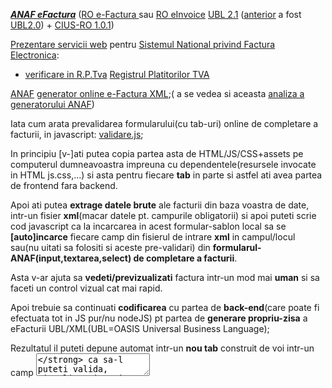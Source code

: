 [***ANAF eFactura***](https://stefanache.github.io/MFP-ANAF-RO/js_scripts/anaf/eFactura/) ([RO e-Factura ](https://doc-process.com/ro-e-factura/) sau [RO eInvoice](https://ec.europa.eu/digital-building-blocks/sites/display/DIGITAL/eInvoicing+in+Romania) [UBL 2.1](https://docs.oasis-open.org/ubl/os-UBL-2.1/xsd/maindoc/UBL-Invoice-2.1.xsd) ([anterior](https://www.w3schools.com/xml/schema_howto.asp) a fost [UBL2.0](https://docs.oasis-open.org/ubl/os-UBL-2.0/xsd/maindoc/UBL-Invoice-2.0.xsd)) + [CIUS-RO 1.0.1](https://mfinante.gov.ro/web/efactura/informatii-tehnice))


[Prezentare servicii web](https://mfinante.gov.ro/static/10/eFactura/prezentare%20apeluri%20API%20E-factura.pdf) pentru [Sistemul National privind Factura Electronica](https://mfinante.gov.ro/web/efactura/informatii-tehnice):

- [verificare in R.P.Tva](https://letconex.blogspot.com/2023/10/fetch-platitortvarest-api-tva.html) [Registrul Platitorilor TVA](https://stefanache.github.io/MFP-ANAF-RO/js_scripts/anaf/eFactura/index.html)

[ANAF](https://www.anaf.ro/anaf/internet/ANAF/despre_anaf/strategii_anaf/proiecte_digitalizare/e.factura) [generator online e-Factura XML](https://www.anaf.ro/CompletareFactura/faces/factura/informatiigenerale.xhtml);( a se vedea si aceasta [analiza a generatorului ANAF](https://stefanache.github.io/MFP-ANAF-RO/js_scripts/anaf/eFactura/generator_eFactura.html))

Iata cum arata prevalidarea formularului(cu tab-uri) online de completare a facturii, in javascript: [validare.js](https://www.anaf.ro/CompletareFactura/faces/factura/validare.js);

In principiu [v-]ati putea copia partea asta de HTML/JS/CSS+assets pe computerul dumneavoastra impreuna cu dependentele(resursele invocate in HTML js.css,...) si asta pentru fiecare **tab** in parte
si astfel ati avea partea de frontend fara backend. 

Apoi ati putea **extrage datele brute** ale facturii din baza voastra de date, intr-un fisier **xml**(macar datele pt. campurile obligatorii) si apoi puteti scrie cod javascript ca la incarcarea in acest formular-sablon local sa se **[auto]incarce**  fiecare camp din fisierul de intrare **xml** in campul/locul sau(nu uitati sa folositi si aceste pre-validari) din **formularul-ANAF(input,textarea,select) de completare a facturii**. 

Asta v-ar ajuta sa **vedeti/previzualizati** factura intr-un mod mai **uman** si sa faceti un control vizual cat mai rapid.

Apoi trebuie sa continuati **codificarea** cu partea de **back-end**(care poate fi efectuata tot in JS pur/nu nodeJS) pt partea de **generare propriu-zisa** a eFacturii UBL/XML(UBL=OASIS Universal Business Language); 

Rezultatul il puteti depune automat intr-un **nou tab** construit de voi intr-un camp **<textarea/>** ca sa-l puteti valida, vizualiza si apoi prelua cu **copy-paste** pentru a-l salva in fisierul UBL/XML final;

Puteti urma aceasta cale pt generarea fisierului UBL/XML cu previzualizare macar pentru inceput pana reusiti sa creati un generator eFactura in JS stabil, dupa care puteti renunta la [previzualizare](https://www.anaf.ro/CompletareFactura/faces/factura/produse.xhtml) sau pastra doar pentru depanare(deci previzualizarea ar trebui sa fie optionala oricum).

Apoi urmeaza sa-l **validati** online/DukIntegrator pe site-ul anaf si sa-l **semnati digital** iar in final sa-l puteti urca(**upload**) pe site-ul indicat de [autoritatea fiscala](https://static.anaf.ro/static/10/Anaf/AsistentaContribuabili_r/Ghid_RO_eFactura.pdf)(GOV/MFP/ANAF);
Puteti sa va scrieti si **propriul validator** tot in JS pur sau daca nu intr-un limbaj de back-end([PhP](https://github.com/thegreenter/ubl-validator/tree/master),nodeJS,java,...) insa trebuie sa aveti in vedere toata **succesiunea de validari necesare**( a se vedea discutia de mai jos despre Peppol-CIUS(Core Invoice Usage Specifications): **IAPR,XML,[UBL2.1](https://github.com/Tradeshift/tradeshift-ubl-xsd/blob/master/src/test/resources/org/oasis-open/ubl/examples/UBL-Invoice-2.1-Example.xml)/EN-16931,RO-CIUS,KE.D,P.A**);

Toti acesti pasi pot fi automatizati astfel incat sa nu mai fie nevoie de o interventie/prezenta umana persistenta/de lunga durata(in principiu daca aveti configurari de specificitate corespunzatoare atunci un simplu buton pt **transmitere eFactura catre ANAF** ar fi suficient in conditiile in care sunt indeplinite toate conditiile de **access securizat**).

Nu uitati... validarea trebuie sa fie conforma/filtrata cu/de [**regulile**](https://docs.peppol.eu/poacc/upgrade-3/profiles/36-mlr/) standardelor aflate in vigoare  [**Peppol-BIS 3.0**](https://docs.peppol.eu/poacc/billing/3.0/bis/), reguli expuse in cele ce urmeaza(eng: [BIS](https://openpeppol.github.io/documentation/PostAward/InvoiceOnly4A/20170315-PEPPOL_BIS_4A-401.pdf) - Business Interoperability Specification):

 - ***I.1-6 regulile de validare aplicabile la nivelul PEPPOL-AP(Punct de Acces):***
   - I.1 verificarea validitatii taxelor - **IAPR(Autoritatea Independentă pentru Venituri Publice)**
   - I.2 [XML](http://anale.feaa.uaic.ro/anale/resurse/Sireteanu-XML_.pdf) bine format(sintaxa de baza) - verificarea regulilor XML de redactare: **XML eINV-emitere**
   - I.3 XML(schema factura [UBL](https://www.xml.com/articles/2017/01/01/what-is-ubl/) / CII) - verificarea regulilor XML structurale/compozitionale: **XML eINV-structura**
   - *I.4-6 regulile de verificare a respectarii(compliantei cu) standerdelor (versiunilor aflate in vigoare) - verificarea regulilor afacerii:*
     - I.4 regulile generale CEN TC/434: **EN-16931** + reguli specifice sintaxei,
     - I.5 regulile **[Peppol-CIUS](https://github.com/phax/peppol-practical/blob/master/src/main/resources/viewpages/en/validation_dvs.xml)** - validarea regulilor generale ale afacerii
     - I.6 regulile [Peppol-CIUS de/cu specific  national](https://www.exactsoftware.com/docs/DocView.aspx?DocumentID=%7B1e24ca3b-90d6-489d-9ffd-297e998f3af5%7D): [Peppol](https://mfinante.gov.ro/documents/35673/1120722/ordin1366_MO10658112021.pdf)-**[RO-CIUS](https://static.anaf.ro/static/10/Anaf/Informatii_R/Informatii_modificare_CIUS_RO.pdf) sau [CIUS-RO](https://mfinante.gov.ro/ro/web/efactura/informatii-tehnice)**, [NLCIUS](https://ionite.net/publications/NLCIUS-PEPPOLBIS-Differences.pdf)...

 - ***II.regulile de validare aplicabile la nivelul [GSIS](https://www.gsis.gr/sites/default/files/eInvoice/Instructions%20to%20B2G%20Suppliers%20and%20certified%20PEPPOL%20Providers%20for%20the%20Greek%20PEPPOL%20BIS-EN-%20v1.0.pdf)(Secretariatul General al Sistemelor Informaţionale):***
    - II.1 validarea **KE.D-Centrul de interoperabilitate (național)**

 - ***III. regulile de validare aplicabile la nivelul PA(Administratie Publica):***
    - III.1 validarea **P.A**

***Nota importanta:*** - referitor la [**ro:CIUS-RO:{v}.{s}**](https://www.google.com/search?q=ro:CIUS-RO:1.0.&lr=lang_ro&sca_esv=600376160&rlz=1C1JJTC_enRO1087RO1087&tbs=lr:lang_1ro,qdr:m&sxsrf=ACQVn0_WIPdTZG_6ei8UZ80wfxcg2qVc-A:1705919117517&source=lnt&sa=X&ved=2ahUKEwiqkY_44_CDAxVuR_EDHSYzB9UQpwV6BAgBEA8&biw=1492&bih=700&dpr=1.25)  (unde, in acest moment, versiunea curenta este **v=0** si subversiunea **s=1** )

 - trebuie sa luati in calcul [ultima versiune](https://static.anaf.ro/static/10/Anaf/Informatii_R/Informatii_modificare_CIUS_RO.pdf) (adica sa cautati ultimul Ordin al MFP);

   ar tebui sa-l gasiti in [specificatiile tehnice ANAF pt eFactura](https://mfinante.gov.ro/web/efactura/informatii-tehnice)

   **(**a se vedea  in acest [document](https://mfinante.gov.ro/web/efactura/informatii-tehnice) care este ultima actualizare a RO-CIUS/**CIUS-RO**   spre **ex.**:
 
     ...
 
    **Artefacte de validare Schematron**
 
    ...
 
    [Ultima actualizare](https://static.anaf.ro/static/10/Anaf/Informatii_R/Informatii_modificare_CIUS_RO.pdf):

    *( [este vorba despre primul act normativ Ordin MFP nr. 1.366/2021](https://static.anaf.ro/static/10/Anaf/legislatie/OMF_1366_2021.pdf); dar a se vedea mai jos si [O.4092/14.11.2022](https://legislatie.just.ro/Public/DetaliiDocument/261755) de modicare a acestui prim act normativ)*
 
    ...
 
    Modificările pot fi consultate [aici](http://static.anaf.ro/static/10/Anaf/Informatii_R/Informatii_modificare_CIUS_RO.pdf)

    *( se refera la modificarile [O.4092/14.11.2022](https://legislatie.just.ro/Public/DetaliiDocument/261755) aduse [Ordinului MFP nr. 1.366/2021](https://static.anaf.ro/static/10/Anaf/legislatie/OMF_1366_2021.pdf) de mai sus)*
 
    **Versiunea  1.0.8** va fi valabilă incepând cu 29.12.2022.

     *(versiunea de aici respectiv **1.0.8** se refera la tot pachetul de validare UBL din directorul **ro16931-1.0.8** expus de catre ANAF)*
     *( a se  consulta si continutul fisierului de validare **ROeFactura-UBL-validation-Invoice_v1.0.8.sch** din subdirectorul **...\ro16931-1.0.8\preprocessed**)*

     [ro16931-ubl-1.0.8 (07.12.2022) ](https://mfinante.gov.ro/static/10/eFactura/ro16931-ubl-1.0.8.zip)
   
     *(de aici se descarca practic pachetul de validare UBL)*
 
    ...

   cf. acestui **exemplu** de **versiune**(O.1.366/2021) de **Ordin MFP** se observa ca pt pentru e-Factura sunt acceptate 2 sintaxe [**UBL2.1**](https://github.com/ConnectingEurope/eInvoicing-EN16931/tree/master/ubl) si [**CII 16B**](https://github.com/ConnectingEurope/eInvoicing-EN16931/tree/master/cii) / [**EN-16931:2017**](https://github.com/ConnectingEurope/eInvoicing-EN16931/tree/master) si regulile **CIUS-RO:1.0.1**; si modificari la RO-CIUS pot aparea si odata cu ele apar noi reglementari legale/ordine MFP care duc la schimbari ale continutului acestei arhive astfel ca versiunile vechi devin istorie sau ***istoric***; asadar trebuie sa stiti ca eFactura se modifica continuu sau daca vreti se integreaza si se dezvolta continuu(**CI/CD**) **)**

 [Schematron-ul](https://en.wikipedia.org/wiki/Schematron)(un limbaj ce implementeaza o [schema de validare](https://forum.sagasoft.ro/viewtopic.php?t=51608)) permite in cazul eFactura, [verificarea](https://stackoverflow.com/questions/57355078/how-to-validate-an-xml-using-a-sch-in-java-or-javascript) 
 
  - regulilor operaționale(constrângeri de integritate și condiții) și a
  - regulilor de TVA la modelul de baza al facturii (EN16931 CEN/TC 434),
  - a listelor de coduri utilizate in factura de bază și
  - a specificațiilor nationale de utilizare CIUS-RO.
 
   Cand [dezarhivati](https://github.com/stefanache/MFP-ANAF-RO/tree/main/js_scripts/anaf/eFactura/ro16931-ubl-1.0.8/ro16931-ubl-1.0.8)(si am procedat si eu la fel [aici](https://github.com/stefanache/MFP-ANAF-RO/tree/main/js_scripts/anaf/eFactura/ro16931-ubl-1.0.8/ro16931-ubl-1.0.8) si apoi am vizualizat rand pe rand fisierele schematron ***.sch** cu [XML Notepad](https://lovettsoftwarestorage.blob.core.windows.net/downloads/XmlNotepad/XmlNotepad.application)) arhiva **ro16931-ubl-1.0.8.zip** gasiti directorul **ro16931-1.0.8** si in el gasiti un fiser(**EN16931-CIUS_RO-UBL-validation.sch**) si **5** subdirectoare:
 
   - fisierul **EN16931-CIUS_RO-UBL-validation.sch** practic este un catalog explicativ/definitoriu care prezinta cele **5** subdirectoare si la ce sunt folosite acestea in procesul de  validare a facturii iar,
   - in cele in **5** subdirectoare propriu zise, ale directorului **ro16931-1.0.8** avem:
   
      - in subdirectorul **cius-ro** gasiti fisierul **RO16931-rules.sch**;

        acest fisier contine regulile CIUS cu specific national:  **CIUS-RO / RO-CIUS**.

        [**Schematron**](https://www.schematron.com/) este un limbaj XML utilizat pentru a specifica aceste reguli de afaceri(**business**)

      - tot in acest director denumit **ro16931-1.0.8** gasiti alte **2** subdirectoare denumite **UBL** respectiv **abstract** in care sunt definite **modelul**(**EN16931-UBL-model.sch** respectiv **EN16931-model.sch**) si **sintaxa**(**EN16931-UBL-syntax.sch** respectiv **EN16931-syntax.sch**) cf. standardului **EN-16931**; (cele 2 fisiere ale fiecarui subdirector sunt definite tot cu ajutorul limbajului **Schematron** avand aceiasi extensie **.sch**).

      - in acelasi director **ro16931-1.0.8** mai gasiti si subdirectorul **codelist(CL)** care contine fisierul [EN16931-UBL-codes.sch](https://github.com/OpenPEPPOL/tc434-validation/blob/master/ubl/schematron/codelist/EN16931-UBL-codes.sch) unde veti gasi regulile licentiate EUPL de forma [BR-CL-nn](https://docs.peppol.eu/poacc/billing/3.0/rules/ubl-tc434/BR-CL-04/) (aici se fac validarile pe [standardele/codificarile/codurile](https://docs.peppol.eu/poacc/billing/3.0/rules/ubl-tc434/BR-CL-17/) utilizate in eInvoices; aici ati putea sa (re)vedeti [ASRO](https://www.asro.ro/wp-content/uploads/2018/12/BS-11-2018.pdf))

      - si in sfarsit in acest director directorul **ro16931-1.0.8** mai gasiti subdirectorul **preprocessed** care contine **3** fisiere schematron(*.sch) de validare:
   
         - **EN16931-validation-preprocesed.sch**

          (in acest fisier gasim validarea/testarea/assert-urile pt regulile gen/de forma **BR-nn**, **BR-B-nn**, **BR-CO-nn**, **BR-DEC-nn**, **BR-AE-nn**, **BR-E-nn**, **BR-G-nn**, **BR-IC-nn**, **BR_IP-nn**, **BR-O-nn**, **BR-S-nn**, **BR-Z-nn**...  referitoare la campurile **BG/BT**; mesajele sunt in lb. **engleza**)
     
        - si alte **2** fisiere pt 2 versiuni diferite avand denumirea de forma generala **ROeFactura-UBL-validation-Invoice_v1.0.{s}.sch** unde **s=5** si respectiv **s=8**;

           (in aceste fisiere gasiti versiunile de limbaj(schematron) in care s-au scris/definit regulile de validare CIUS nationale (de forma **BR-RO-nn**...) si versiunile de/pt CIUS-RO dupa cum urmeaza:
     
             - in fisierul **ROeFactura-UBL-validation-Invoice_v1.0.5.sch**  avem:
                - **Schematron** Version **1.0.3**
                - **CIUS-RO** version **1.0.0** compatible - UBL - Invoice
             - iar in fisierul **ROeFactura-UBL-validation-Invoice_v1.0.8.sch** avem:
                - **Schematron** Version **1.0.0**
                - **CIUS-RO** version **1.0.1** compatible - UBL - Invoice;
     
        mesajele sunt in limba **romana fara diacritice**)
      
   Testarea tuturor regulilor(eng. **rule**) se face folosind directiva schematron **assert**(testul de conformitate) care are atributele test **id**,**flag**(care arata genul/tipul de eroare ex. **fatal**, si mesajul de eroare afisat dupa caz, in lb. **romana** sau in limba **engleza**).

   Daca doriti sa va dezvoltati **propriul validator** de factura(si sa **evitati** astfel folosirea DukIntegrator) pentru a creste gradul de automatizare atunci trebuie sa stiti ca puteti utiliza(analiza=parse) fisierele schematron(*.sch) ca orice alt fisier XML.
   (puteti sa va uitati pe acele mici exemple(html/JS/css) pe care le-am creat la sectiunea [nomenclatoare geografice MFP](https://github.com/stefanache/MFP-ANAF-)
   RO/blob/main/js_scripts/mfp/nomenclatoare_geografice/)

 Tot in [specificatiile tehnice ANAF]((https://mfinante.gov.ro/web/efactura/informatii-tehnice)) sunt expuse spre dezarhivare fisire-exemplu UBL2.1/XML pentru eFactura(factura si nota de credit(aceste 2 fisiere UBL2.1/XML le gasiti si aici in sub-directorul [**exemple_Invoice_CreditNote**](https://github.com/stefanache/MFP-ANAF-RO/tree/main/js_scripts/anaf/eFactura/exemple_Invoice_CreditNote) spre a fi vizualizate in stare bruta/**raw** in **browser-ul** dvs.) .
 
 Puteti sa le descarcati apoi sa le dezarhivati si apoi sa le vizualizati folosind [XML Notepad]((https://lovettsoftwarestorage.blob.core.windows.net/downloads/XmlNotepad/XmlNotepad.application)) pentru a vedea cu tiitlu informativ cam cum arata un astfel de fisier UBL/XML nesemnat digital.
 
[ANAF](https://www.anaf.ro/anaf/internet/ANAF/despre_anaf/strategii_anaf/proiecte_digitalizare/e.factura) [XML2PDF](https://www.anaf.ro/uploadxml/) online

[MFP](https://mfinante.gov.ro/web/efactura/informatii-tehnice) - informatii tehnice despre [eFactura](https://mfinante.gov.ro/web/efactura/informatii-tehnice) ( a se vedea si [I&R](https://mfinante.gov.ro/documents/4398723/5002737/E-facturaFAQ.pdf/62a8d46b-82f5-9954-22aa-29b7ad32fe14?t=1637238487343))

Pe site-ul [eFactura-XML](https://www.e-factura-xml.ro/) am gasit o prezentare succinta a sistemului eFactura

[Avocat.net](https://www.avocatnet.ro/t18715/xml-e-Factura.html) are un articol interesant privind [generarea](https://www.avocatnet.ro/articol_65897/e-Factura-Cum-se-poate-folosi-aplica%C8%9Bia-gratuit%C4%83-a-MF-pentru-a-genera-facturi-in-formatul-XML-%C8%99i-gestionarea-lor-in-SPV.html) fisierului care va contine datele [XML](https://www.avocatnet.ro/t18715/xml-e-Factura.html) ale [e-Facturii](https://www.avocatnet.ro/t18715/xml-e-Factura.html)

[Facturis](https://facturis-online.ro/e-factura/modele-de-facturi-in-xml-acceptate-in-sistemul-e-factura-pentru-agentiile-de-turism.html) prezinta cateva modele [XML](https://facturis-online.ro/e-factura/modele-de-facturi-in-xml-acceptate-in-sistemul-e-factura-pentru-agentiile-de-turism.html) de facturi particulare acceptate. 

Si [Factureaza](https://factureaza.ro/ajutor/generarea-fisierelor-xml-pentru-efactura) are aici un articol despre generarea XML/UBL a [eFacturii](https://factureaza.ro/ajutor/generarea-fisierelor-xml-pentru-efactura)

[StillCo](https://stillco.ro/efactura.html?gclid=Cj0KCQiAnrOtBhDIARIsAFsSe51QepGEG89hs2BVSAb4E1bDa-ltUUCSaW7GCuVfes35pVIQfBEMxloaAmfIEALw_wcB) va poate ajuta sa generati fisierul XML/UBL.

[UAT GL/VN](https://static.anaf.ro/static/10/Galati/Vrancea/Procedura-e-factura.pdf) prezinta succint procedura de procesare [eFactura](https://static.anaf.ro/static/10/Galati/Vrancea/Procedura-e-factura.pdf)

[EvoZon](https://www.linkedin.com/pulse/e-factura-cum-automatiz%C4%83m-procesul-de-facturare-electronic%C4%83-evozon-uvidf/?originalSubdomain=ro) are un articol pe Linkedin despre automatizarea procesului eFactura.

[Nexus](https://www.youtube.com/watch?v=IOTlFY-VDjc&ab_channel=NEXUSMEDIAS.R.L.) - pe YT gasiti - Cum puteti folosi o aplicatie web de facturare gratuita

[ro-efactura](https://ro-efactura.ro/intrebari/) - Intrebari despre e-Factura - Program RO e-Factura gratis

[2Invoice](https://www.googleadservices.com/pagead/aclk?sa=L&ai=DChcSEwiHpe_Ume6DAxV1QEECHdhCDewYABAAGgJ3cw&ase=2&gclid=Cj0KCQiAnrOtBhDIARIsAFsSe53b2wzgQaSGI_NOPcWNOIQIpYqA99pJM1ViCrSq2lW1-KM1YeEVWJYaAltUEALw_wcB&ohost=www.google.com&cid=CAESVuD2-JBBBfDDGNfe7ZuBnLEFX3X5SYACoB_UvrP8PXSjoP532R5DNAloLV3SvFH1J2C1cSnCtE-ynkcVyGKGNHl0UbeYpy_gYUaqWdfs122U-IAmSvio&sig=AOD64_33O73Io0Evt331YbrUkgaz7iXaAw&q&nis=4&adurl&ved=2ahUKEwiiierUme6DAxXKcvEDHfx2AN44ChDRDHoECAEQAQ) - Program integrat e-Factura XML - Program eFactura XML
